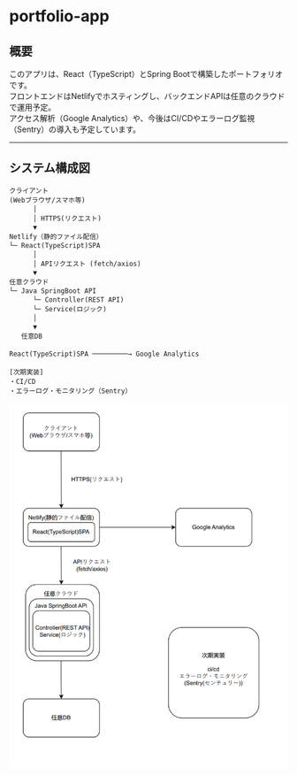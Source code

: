 # portfolio-app

## 概要

このアプリは、React（TypeScript）とSpring Bootで構築したポートフォリオです。  
フロントエンドはNetlifyでホスティングし、バックエンドAPIは任意のクラウドで運用予定。  
アクセス解析（Google Analytics）や、今後はCI/CDやエラーログ監視（Sentry）の導入も予定しています。

---

## システム構成図

```plaintext
クライアント
(Webブラウザ/スマホ等)
      │
      │ HTTPS(リクエスト)
      ▼
Netlify（静的ファイル配信）
└─ React(TypeScript)SPA
      │
      │ APIリクエスト (fetch/axios)
      ▼
任意クラウド
└─ Java SpringBoot API
      └─ Controller(REST API)
      └─ Service(ロジック)
      │
      ▼
   任意DB

React(TypeScript)SPA ─────────→ Google Analytics

[次期実装]
・CI/CD
・エラーログ・モニタリング（Sentry）

```


<img src="/architect/architect.png" alt="構成図" width="600" />